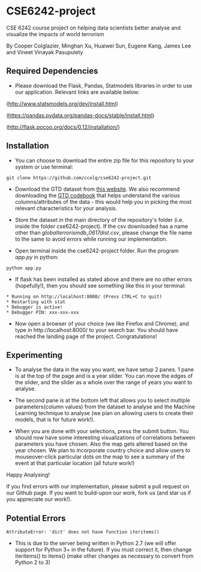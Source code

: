 # CSE6242-project

CSE 6242 course project on helping data scientists better analyse and visualize the impacts of world terrorism

By Cooper Colglazier, Minghan Xu, Huaiwei Sun, Eugene Kang, James Lee and Vineet Vinayak Pasupulety

## Required Dependencies

- Please download the Flask, Pandas, Statmodels libraries in order to use our application. Relevant links are available below:

(http://www.statsmodels.org/dev/install.html)

(https://pandas.pydata.org/pandas-docs/stable/install.html)

(http://flask.pocoo.org/docs/0.12/installation/)

## Installation

- You can choose to download the entire zip file for this repository to your system or use terminal:

```
git clone https://github.com/ccolg/cse6242-project.git
```

- Download the GTD dataset from [this website](https://www.kaggle.com/START-UMD/gtd/data). We also recommend downloading the [GTD codebook](https://www.start.umd.edu/gtd/downloads/Codebook.pdf) that helps understand the various columns/attributes of the data - this would help you in picking the most relevant characteristics for your analysis.

- Store the dataset in the main directory of the repository's folder (i.e. inside the folder cse6242-project). If the csv downloaded has a name other than *globalterrorismdb_0617dist.csv*, please change the file name to the same to avoid errors while running our implementation.

- Open terminal inside the cse6242-project folder. Run the program *app.py* in python:
```
python app.py
```
- If flask has been installed as stated above and there are no other errors (hopefully!), then you should see something like this in your terminal:
```
* Running on http://localhost:8000/ (Press CTRL+C to quit)
* Restarting with stat
* Debugger is active!
* Debugger PIN: xxx-xxx-xxx
```
- Now open a browser of your choice (we like Firefox and Chrome), and type in http://localhost:8000/ to your search bar. You should have reached the landing page of the project. Congratulations!

## Experimenting

- To analyse the data in the way you want, we have setup 2 panes. 1 pane is at the top of the page and is a year slider. You can move the edges of the slider, and the slider as a whole over the range of years you want to analyse. 

- The second pane is at the bottom left that allows you to select multiple parameters(column values) from the dataset to analyse and the Machine Learning technique to analyse (we plan on allowing users to create their models, that is for future work!). 

- When you are done with your selections, press the submit button. You should now have some interesting visualizations of correlations between parameters you have chosen. Also the map gets altered based on the year chosen. We plan to incorporate country choice and allow users to mouseover-click particular dots on the map to see a summary of the event at that particular location (all future work!)

Happy Analysing!

If you find errors with our implementation, please submit a pull request on our Github page. If you want to build-upon our work, fork us (and star us if you appreciate our work!).

## Potential Errors
```
AttributeError: 'dict' does not have function iteritems()
```
- This is due to the server being written in Python 2.7 (we will offer support for Python 3+ in the future). If you must correct it, then change iteritems() to items() (make other changes as necessary to convert from Python 2 to 3) 
